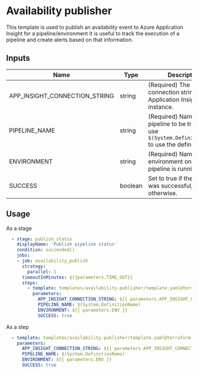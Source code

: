 # Availability publisher

This template is used to publish an availability event to Azure Application Insight for a pipeline/environment
It is useful to track the execution of a pipeline and create alerts based on that information.

## Inputs

| Name                          | Type    | Description                                                                                              | Default |
| ----------------------------- | ------- |----------------------------------------------------------------------------------------------------------|---------|
| APP_INSIGHT_CONNECTION_STRING | string  | (Required) The connection string to the Application Insight instance.                                    | -       |
| PIPELINE_NAME                 | string  | (Required) Name of the pipeline to be tracked. use `$(System.DefinitionName)` to use the definition name | -       |
| ENVIRONMENT                   | string  | (Required) Name of the environment on which the pipeline is running                                      | -       |
| SUCCESS                       | boolean | Set to true if the pipeline was successful, false otherwise.                                             | false   |


## Usage

As a stage
```yaml
  - stage: publish_status
    displayName: 'Publish pipeline status'
    condition: succeeded()
    jobs:
    - job: availability_publish
      strategy:
        parallel: 1
      timeoutInMinutes: ${{parameters.TIME_OUT}}
      steps:
        - template: templates/availability-publisher/template.yaml@terraform
          parameters:
            APP_INSIGHT_CONNECTION_STRING: ${{ parameters.APP_INSIGHT_CONNECTION_STRING }}
            PIPELINE_NAME: $(System.DefinitionName)
            ENVIRONMENT: ${{ parameters.ENV }}
            SUCCESS: true 
```

As a step
```yaml
  - template: templates/availability-publisher/template.yaml@terraform
    parameters:
      APP_INSIGHT_CONNECTION_STRING: ${{ parameters.APP_INSIGHT_CONNECTION_STRING }}
      PIPELINE_NAME: $(System.DefinitionName)
      ENVIRONMENT: ${{ parameters.ENV }}
      SUCCESS: true 
```

